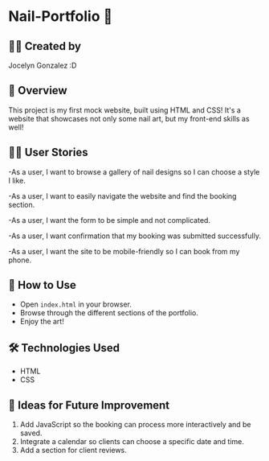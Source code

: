 # Nail-Portfolio 💅

## 👩‍🎨 Created by
Jocelyn Gonzalez :D

## 📝 Overview
This project is my first mock website, built using HTML and CSS! It's a website that showcases not only some nail art, but my front-end skills as well!

## 🧑‍💻 User Stories
-As a user, I want to browse a gallery of nail designs so I can choose a style I like.

-As a user, I want to easily navigate the website and find the booking section.

-As a user, I want the form to be simple and not complicated.

-As a user, I want confirmation that my booking was submitted successfully.

-As a user, I want the site to be mobile-friendly so I can book from my phone.

## 🚀 How to Use
- Open `index.html` in your browser.
- Browse through the different sections of the portfolio.
- Enjoy the art!

## 🛠️ Technologies Used
- HTML
- CSS

## 🌱 Ideas for Future Improvement
1. Add JavaScript so the booking can process more interactively and be saved.
2. Integrate a calendar so clients can choose a specific date and time.
3. Add a section for client reviews.
